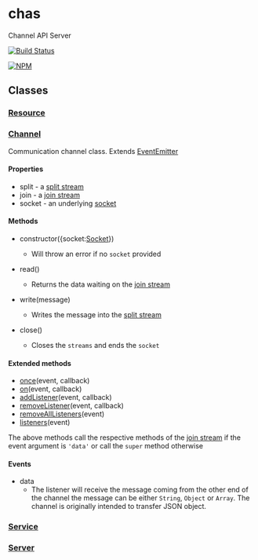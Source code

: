 # chas

Channel API Server

[![Build Status][travis-image]][travis-url]

[![NPM][npm-image]][npm-url]

## Classes

### [Resource][resource.coffee-url]

### [Channel][channel.coffee-url]
Communication channel class. Extends [EventEmitter][events.EventEmitter-url]

#### Properties
* split - a [split stream][split-join-url]
* join - a [join stream][split-join-url]
* socket - an underlying [socket][net.Socket-url]

#### Methods
* constructor({socket:[Socket][net.Socket-url]})
  * Will throw an error if no `socket` provided

* read()
  * Returns the data waiting on the [join stream][split-join-url]

* write(message)
  * Writes the message into the [split stream][split-join-url]

* close()
  * Closes the `streams` and ends the `socket`

#### Extended methods
* [once][once-url](event, callback)
* [on][on-url](event, callback)
* [addListener][addListener-url](event, callback)
* [removeListener][removeListener-url](event, callback)
* [removeAllListeners][removeAllListeners-url](event)
* [listeners][listeners-url](event)

The above methods call the respective methods of the [join stream][split-join-url]
if the event argument is `'data'` or call the `super` method otherwise

#### Events
* data
  * The listener will receive the message coming from the other end of the channel
    the message can be either `String`, `Object` or `Array`. The channel is originally
    intended to transfer JSON object.

### [Service][service.coffee-url]

### [Server][server.coffee-url]

[travis-image]: https://travis-ci.org/nhz-io/chas.svg
[travis-url]: https://travis-ci.org/nhz-io/chas

[npm-image]: https://nodei.co/npm/chas.png
[npm-url]: https://nodei.co/npm/chas

[resource.coffee-url]: source/resource.coffee
[channel.coffee-url]: source/channel.coffee
[service.coffee-url]: source/service.coffee
[server.coffee-url]: source/server.coffee

[net.Socket-url]: https://nodejs.org/api/net.html#net_class_net_socket
[events.EventEmitter-url]: https://nodejs.org/api/events.html#events_class_events_eventemitter

[split-join-url]: https://github.com/nhz-io/split-join
[once-url]: https://nodejs.org/api/events.html#events_emitter_once_event_listener
[on-url]: https://nodejs.org/api/events.html#events_emitter_on_event_listener
[addListener-url]: https://nodejs.org/api/events.html#events_emitter_addlistener_event_listener
[removeListener-url]: https://nodejs.org/api/events.html#events_emitter_removelistener_event_listener
[removeAllListeners-url]: https://nodejs.org/api/events.html#events_emitter_removealllisteners_event
[listeners-url]: https://nodejs.org/api/events.html#events_emitter_listeners_event
